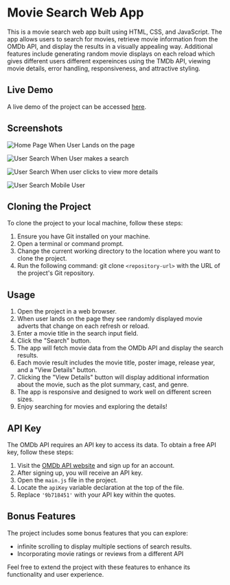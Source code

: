 # Movie Search Web App
This is a movie search web app built using HTML, CSS, and JavaScript. The app allows users to search for movies, retrieve movie information from the OMDb API, and display the results in a visually appealing way. Additional features include generating random movie displays on each reload which gives different users different expereinces using the TMDb API, viewing movie details, error handling, responsiveness, and attractive styling.

## Live Demo
A live demo of the project can be accessed [here](https://movie-ratings-app.vercel.app/).

## Screenshots

![Home Page](https://drive.google.com/file/d/1b3jf7LXNeGcaWTBYVR04LcKJ2rPXOd4M/view?usp=sharing)
When User Lands on the page

![User Search](https://drive.google.com/file/d/11qQEGMcH0dUVUbVvwx2EWxaK8U80yH3Q/view?usp=sharing)
When User makes a search

![User Search](https://drive.google.com/file/d/1g7ajZH7exeW2MSf8rWjCoeQMSpAVJ5Lf/view?usp=sharing)
When user clicks to view more details

![User Search](https://drive.google.com/file/d/1oSX4a4slfCc-0ljG_Ldp9V2xcTZYpE27/view?usp=sharing)
Mobile User

## Cloning the Project

To clone the project to your local machine, follow these steps:
1. Ensure you have Git installed on your machine.
2. Open a terminal or command prompt.
3. Change the current working directory to the location where you want to clone the project.
4. Run the following command:
git clone `<repository-url>` with the URL of the project's Git repository.

## Usage
1. Open the project in a web browser.
2. When user lands on the page they see randomly displayed movie adverts that change on each refresh or reload.
3. Enter a movie title in the search input field.
4. Click the "Search" button.
5. The app will fetch movie data from the OMDb API and display the search results.
6. Each movie result includes the movie title, poster image, release year, and a "View Details" button.
7. Clicking the "View Details" button will display additional information about the movie, such as the plot summary, cast, and genre.
8. The app is responsive and designed to work well on different screen sizes.
9. Enjoy searching for movies and exploring the details!

## API Key
The OMDb API requires an API key to access its data. To obtain a free API key, follow these steps:
1. Visit the [OMDb API website](http://www.omdbapi.com/) and sign up for an account.
2. After signing up, you will receive an API key.
3. Open the `main.js` file in the project.
4. Locate the `apiKey` variable declaration at the top of the file.
5. Replace `'9b718451'` with your API key within the quotes.

## Bonus Features
The project includes some bonus features that you can explore:

- infinite scrolling to display multiple sections of search results.
- Incorporating movie ratings or reviews from a different API

Feel free to extend the project with these features to enhance its functionality and user experience.
